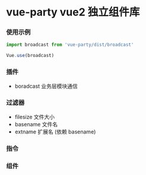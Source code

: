 # vue-party vue2 独立组件库

### 使用示例

```js
import broadcast from 'vue-party/dist/broadcast'

Vue.use(broadcast)

```

### 插件

- boradcast 业务层模块通信

### 过滤器

- filesize 文件大小
- basename 文件名
- extname 扩展名 (依赖 basename)

### 指令

### 组件

